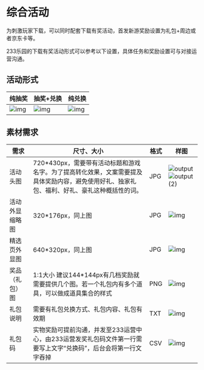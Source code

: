 # 综合活动

为刺激玩家下载，可以同时配套下载有奖活动，首发新游奖励设置为礼包+周边或者京东卡等。

233乐园的下载有奖活动形式可以参考以下设置，具体任务和奖励设置可与对接运营沟通。

## 活动形式

| 纯抽奖                                                       | 抽奖+兑换                                                    | 纯兑换                                                       |
| ------------------------------------------------------------ | ------------------------------------------------------------ | ------------------------------------------------------------ |
| ![img](https://arkimg.ark.online/(null)-20240520172617753.png) | ![img](https://arkimg.ark.online/(null)-20240520172617894.png) | ![img](https://arkimg.ark.online/(null)-20240520172617806.png) |

## 素材需求

| 需求           | 尺寸、大小                                                   | 格式 | 样图                                                         |
| -------------- | ------------------------------------------------------------ | ---- | ------------------------------------------------------------ |
| 活动头图       | 720*430px，需要带有活动标题和游戏名字。为了提高转化效果，文案需要提及具体奖励内容，避免使用好礼、独家礼包、福利、好礼、豪礼这种概括性的词。                       | JPG  | ![output](https://arkimg.ark.online/output.jpg) ![output (2)](https://arkimg.ark.online/output%20(2).png) |
| 活动外显缩略图 | 320*176px，同上图                                            | JPG  | ![img](https://arkimg.ark.online/(null)-20240520172617463.png) |
| 精选页外显图   | 640*320px，同上图                                            | JPG  | ![img](https://arkimg.ark.online/(null)-20240520172617737.png) |
| 奖品（礼包）图 | 1:1大小 建议144*144px有几档奖励就需要提供几个图。若一个礼包内有多个道具，可以做成道具集合的样式 | PNG  | ![img](https://arkimg.ark.online/(null)-20240520172617886.png) |
| 礼包说明       | 需要有礼包兑换方式、礼包内容、礼包有效期                     | TXT  | ![img](https://arkimg.ark.online/(null)-20240520172617946.png) |
| 礼包码         | 实物奖励可提前沟通，并发至233运营中心，由233运营发奖礼包码文件第一行需要写上文字“兑换码”，后台会将第一行文字吞掉 | CSV  | ![img](https://arkimg.ark.online/(null)-20240520172617896.png) |